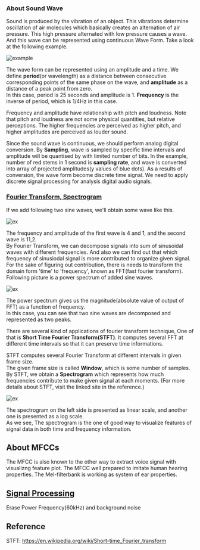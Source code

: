 ### About Sound Wave
Sound is produced by the vibration of an object. This vibrations determine oscillation of air molecules which basically creates an alternation of air pressure. This high pressure alternated with low pressure causes a wave. And this wave can be represented using continuous Wave Form. Take a look at the following example.

![example](https://user-images.githubusercontent.com/68213812/113739382-b37ad100-973a-11eb-8520-7cabcae8fab6.png)

The wave form can be represented using an amplitude and a time. We define __period__(or wavelength) as a distance between consecutive corresponding points of the same phase on the wave, and __amplitude__ as a distance of a peak point from zero.
<br>
In this case, period is 25 seconds and amplitude is 1. __Frequency__ is the inverse of period, which is 1/4Hz in this case.
<br>

Frequency and amplitude have relationship with pitch and loudness. Note that pitch and loudness are not some physical quantities, but relative perceptions. The higher frequencies are perceived as higher pitch, and higher amplitudes are perceived as louder sound.
<br>

Since the sound wave is continuous, we should perform analog digital conversion. By __Sampling__, wave is sampled by specific time intervals and amplitude will be quantised by with limited number of bits. In the example, number of red stems in 1 second is __sampling rate__, and wave is converted into array of projected amplitudes(y values of blue dots). As a results of conversion, the wave form become discrete time signal. We need to apply discrete signal processing for analysis digital audio signals.


### [Fourier Transform, Spectrogram](https://github.com/imeunu/Capstone_PBL/blob/main/initiate/Visualize.ipynb)
If we add following two sine waves, we'll obtain some wave like this.

![ex](https://user-images.githubusercontent.com/68213812/113825060-7c003900-97bb-11eb-9ae9-bfb6069710fd.png)

The frequency and amplitude of the first wave is 4 and 1, and the second wave is 11,2.
<br>
By Fourier Transform, we can decompose signals into sum of sinusoidal waves with different frequencies. And also we can find out that which frequency of sinusiodal signal is more contributed to organize given signal. For the sake of figuring out contribution, there is needs to transform the domain form 'time' to 'frequency', known as FFT(fast fourier transform). Following picture is a power spectrum of added sine waves.

![ex](https://user-images.githubusercontent.com/68213812/113828672-a18f4180-97bf-11eb-8482-1ec4d230b611.png)

The power spectrum gives us the magnitude(absolute value of output of FFT) as a function of frequency.
<br>
In this case, you can see that two sine waves are decomposed and represented as two peaks. 

There are several kind of applications of fourier transform technique, One of that is __Short Time Fourier Transform(STFT)__. It computes several FFT at different time intervals so that it can preserve time informations.
<br>

STFT computes several Fourier Transform at different intervals in given frame size.
<br>
The given frame size is called __Window__, which is some number of samples. By STFT, we obtain a __Spectrogram__ which represents how much frequencies contribute to make given signal at each moments. (For more details about STFT, visit the linked site in the reference.)

![ex](https://user-images.githubusercontent.com/68213812/113988351-5726c700-988a-11eb-9c30-d5feea970e67.png)

The spectrogram on the left side is presented as linear scale, and another one is presented as a log scale.
<br>
As we see, The spectrogram is the one of good way to visualize features of signal data in both time and frequency information.

## About MFCCs
The MFCC is also known to the other way to extract voice signal with visualizng feature plot. The MFCC well prepared to imitate human hearing properties. The Mel-filterbank is working as system of ear properties. 


## [Signal Processing](https://github.com/imeunu/Capstone_PBL/tree/main/Signal_Processing)
Erase Power Frequency(60kHz) and background noise

## Reference
STFT: https://en.wikipedia.org/wiki/Short-time_Fourier_transform
